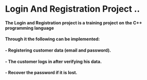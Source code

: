 # Login And Registration Project ..

#### The Login and Registration project is a training project on the C++ programming language
#### Through it the following can be implemented:
#### - Registering customer data (email and password).
#### - The customer logs in after verifying his data.
#### - Recover the password if it is lost.